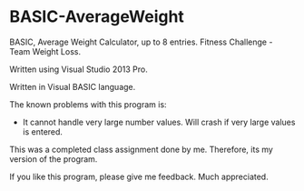 # BASIC-AverageWeight
BASIC, Average Weight Calculator, up to 8 entries. Fitness Challenge - Team Weight Loss.

Written using Visual Studio 2013 Pro. 

Written in Visual BASIC language.

The known problems with this program is:
- It cannot handle very large number values. Will crash if very large values is entered. 

This was a completed class assignment done by me. Therefore, its my version of the program. 

If you like this program, please give me feedback. Much appreciated. 

